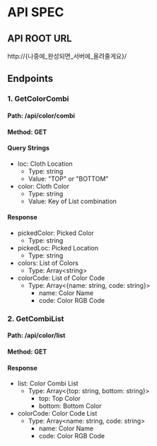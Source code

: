 # API SPEC

## API ROOT URL

http://{나중에_완성되면_서버에_올려줄게요}/

## Endpoints

### 1. GetColorCombi

#### Path: /api/color/combi

#### Method: GET

#### Query Strings

* loc: Cloth Location
  * Type: string 
  * Value: "TOP" or "BOTTOM"
* color: Cloth Color
  * Type: string
  * Value: Key of List combination

#### Response

* pickedColor: Picked Color
  * Type: string
* pickedLoc: Picked Location
  * Type: string
* colors: List of Colors
  * Type: Array\<string\> 
* colorCode: List of Color Code
  * Type: Array\<{name: string, code: string}\>
    * name: Color Name
    * code: Color RGB Code

### 2. GetCombiList

#### Path: /api/color/list

#### Method: GET

#### Response

* list: Color Combi List
  * Type: Array\<{top: string, bottom: string}\>
    * top: Top Color
    * bottom: Bottom Color
* colorCode: Color Code List
  * Type: Array\<name: string, code: string\>
    * name: Color Name
    * code: Color RGB Code